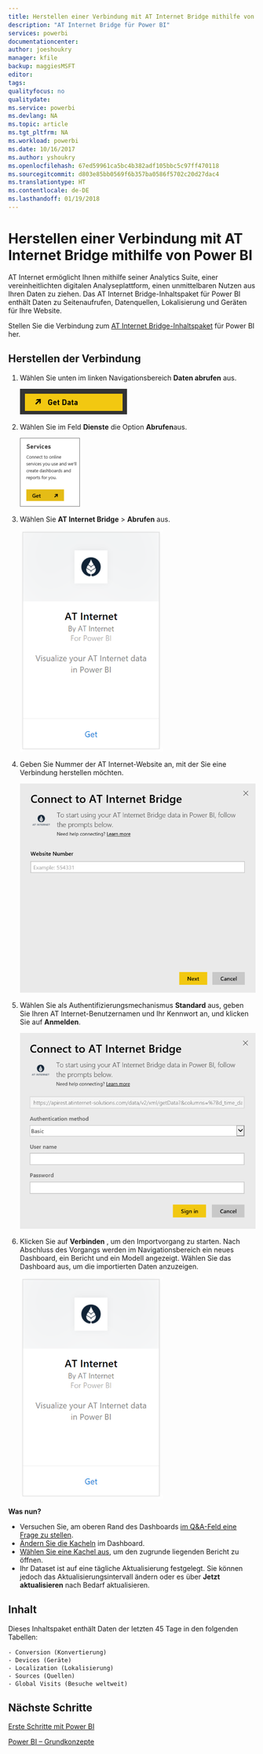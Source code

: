 ```yaml
---
title: Herstellen einer Verbindung mit AT Internet Bridge mithilfe von Power BI
description: "AT Internet Bridge für Power BI"
services: powerbi
documentationcenter: 
author: joeshoukry
manager: kfile
backup: maggiesMSFT
editor: 
tags: 
qualityfocus: no
qualitydate: 
ms.service: powerbi
ms.devlang: NA
ms.topic: article
ms.tgt_pltfrm: NA
ms.workload: powerbi
ms.date: 10/16/2017
ms.author: yshoukry
ms.openlocfilehash: 67ed59961ca5bc4b382adf105bbc5c97ff470118
ms.sourcegitcommit: d803e85bb0569f6b357ba0586f5702c20d27dac4
ms.translationtype: HT
ms.contentlocale: de-DE
ms.lasthandoff: 01/19/2018
---
```

# <a name="connect-to-at-internet-bridge-with-power-bi"></a>Herstellen einer Verbindung mit AT Internet Bridge mithilfe von Power BI
AT Internet ermöglicht Ihnen mithilfe seiner Analytics Suite, einer vereinheitlichten digitalen Analyseplattform, einen unmittelbaren Nutzen aus Ihren Daten zu ziehen. Das AT Internet Bridge-Inhaltspaket für Power BI enthält Daten zu Seitenaufrufen, Datenquellen, Lokalisierung und Geräten für Ihre Website.

Stellen Sie die Verbindung zum [AT Internet Bridge-Inhaltspaket](https://app.powerbi.com/getdata/services/at-internet-bridge) für Power BI her.

## <a name="how-to-connect"></a>Herstellen der Verbindung
1. Wählen Sie unten im linken Navigationsbereich **Daten abrufen** aus.
   
   ![](media/service-connect-to-at-internet/pbi_getdata.png) 
2. Wählen Sie im Feld **Dienste** die Option **Abrufen**aus.
   
   ![](media/service-connect-to-at-internet/pbi_getservices.png) 
3. Wählen Sie **AT Internet Bridge** \> **Abrufen** aus.
   
   ![](media/service-connect-to-at-internet/atinternet.png)
4. Geben Sie Nummer der AT Internet-Website an, mit der Sie eine Verbindung herstellen möchten.
   
   ![](media/service-connect-to-at-internet/params.png)
5. Wählen Sie als Authentifizierungsmechanismus **Standard** aus, geben Sie Ihren AT Internet-Benutzernamen und Ihr Kennwort an, und klicken Sie auf **Anmelden**.
   
   ![](media/service-connect-to-at-internet/creds.png)
6. Klicken Sie auf **Verbinden** , um den Importvorgang zu starten. Nach Abschluss des Vorgangs werden im Navigationsbereich ein neues Dashboard, ein Bericht und ein Modell angezeigt. Wählen Sie das Dashboard aus, um die importierten Daten anzuzeigen.
   
    ![](media/service-connect-to-at-internet/atinternet.png)

**Was nun?**

* Versuchen Sie, am oberen Rand des Dashboards [im Q&A-Feld eine Frage zu stellen](power-bi-q-and-a.md).
* [Ändern Sie die Kacheln](service-dashboard-edit-tile.md) im Dashboard.
* [Wählen Sie eine Kachel aus](service-dashboard-tiles.md), um den zugrunde liegenden Bericht zu öffnen.
* Ihr Dataset ist auf eine tägliche Aktualisierung festgelegt. Sie können jedoch das Aktualisierungsintervall ändern oder es über **Jetzt aktualisieren** nach Bedarf aktualisieren.

## <a name="whats-included"></a>Inhalt
Dieses Inhaltspaket enthält Daten der letzten 45 Tage in den folgenden Tabellen:  

    - Conversion (Konvertierung)  
    - Devices (Geräte)  
    - Localization (Lokalisierung)  
    - Sources (Quellen)  
    - Global Visits (Besuche weltweit)  

## <a name="next-steps"></a>Nächste Schritte
[Erste Schritte mit Power BI](service-get-started.md)

[Power BI – Grundkonzepte](service-basic-concepts.md)

